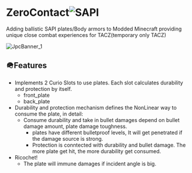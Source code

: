 # ZeroContact![SAPI](https://github.com/user-attachments/assets/86bf9566-0ff9-4b73-876f-5745025e6659)
Adding ballistic SAPI plates/Body armors to Modded Minecraft providing unique close combat experiences for TACZ(temporary only TACZ)


![JpcBanner_1](https://github.com/user-attachments/assets/c643c721-7ca2-4b74-a3fc-14783b9ebd8b)

## 🪖Features
  - Implements 2 Curio Slots to use plates. Each slot calculates durability and protection by itself.
      - front_plate
      - back_plate
  - Durability and protection mechanism defines the NonLinear way to consume the plate, in detail:
      - Consume durability and take in bullet damages depend on bullet damage amount, plate damage toughness.
        - plates have different bulletproof levels, It will get penetrated if the damage source is strong.
        - Protection is conntected with durability and bullet damage. The more plate get hit, the more durability get consumed.
  - Ricochet!
      - The plate will immune damages if incident angle is big.
